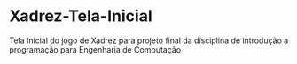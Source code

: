 # Xadrez-Tela-Inicial
Tela Inicial do jogo de Xadrez para projeto final da disciplina de introdução a programação para Engenharia de Computação
